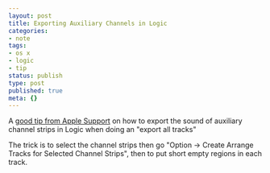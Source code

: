 ```yaml
---
layout: post
title: Exporting Auxiliary Channels in Logic
categories:
- note
tags:
- os x
- logic
- tip
status: publish
type: post
published: true
meta: {}
---
```


A [good tip from Apple Support](http://support.apple.com/kb/HT3650?viewlocale=en_US&locale=en_US#) on how to export the sound of auxiliary channel strips in Logic when doing an "export all tracks"

The trick is to select the channel strips then go "Option -> Create Arrange Tracks for Selected Channel Strips", then to put short empty regions in each track.
